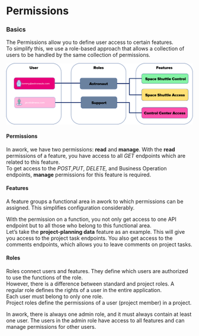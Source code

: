# Permissions

### Basics

The Permissions allow you to define user access to certain features.\
To simplify this, we use a role-based approach that allows a collection of users to be handled by the same collection of permissions.

![](.gitbook/assets/permissions.png)

#### Permissions

In awork, we have two permissions: **read** and **manage**. With the **read** permissions of a feature, you have access to all _GET_ endpoints which are related to this feature.\
To get access to the _POST_,_PUT_, _DELETE,_ and Business Operation endpoints, **manage** permissions for this feature is required.

#### Features

A feature groups a functional area in awork to which permissions can be assigned. This simplifies configuration considerably.

With the permission on a function, you not only get access to one API endpoint but to all those who belong to this functional area.\
Let’s take the **project-planning data** feature as an example. This will give you access to the project task endpoints. You also get access to the comments endpoints, which allows you to leave comments on project tasks.

#### Roles

Roles connect users and features. They define which users are authorized to use the functions of the role.\
However, there is a difference between standard and project roles. A regular role defines the rights of a user in the entire application.\
Each user must belong to only one role.\
Project roles define the permissions of a user (project member) in a project.

In awork, there is always one admin role, and it must always contain at least one user. The users in the admin role have access to all features and can manage permissions for other users.
